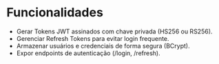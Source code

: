 # Funcionalidades

- Gerar Tokens JWT assinados com chave privada (HS256 ou RS256).
- Gerenciar Refresh Tokens para evitar login frequente.
- Armazenar usuários e credenciais de forma segura (BCrypt).
- Expor endpoints de autenticação (/login, /refresh).